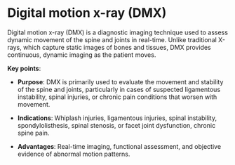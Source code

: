 # Digital motion x-ray (DMX)

Digital motion x-ray (DMX) is a diagnostic imaging technique used to assess dynamic movement of the spine and joints in real-time. Unlike traditional X-rays, which capture static images of bones and tissues, DMX provides continuous, dynamic imaging as the patient moves.

**Key points**:

* **Purpose**: DMX is primarily used to evaluate the movement and stability of the spine and joints, particularly in cases of suspected ligamentous instability, spinal injuries, or chronic pain conditions that worsen with movement.

* **Indications**: Whiplash injuries, ligamentous injuries, spinal instability, spondylolisthesis, spinal stenosis, or facet joint dysfunction, chronic spine pain.

* **Advantages**: Real-time imaging, functional assessment, and objective evidence of abnormal motion patterns.
